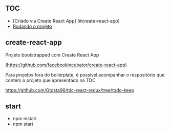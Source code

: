## TOC

  - [Criado via Create React App] (#create-react-app)
  - [Rodando o projeto](#start)

## create-react-app

Projeto bootstrapped com Create React App

(https://github.com/facebookincubator/create-react-app)

Para projetos fora do boilerplate, é possível acompanhar o respositório que contém o projeto que apresentado na TDC

https://github.com/Gtosta96/tdc-react-redux/tree/todo-keep

## start

- npm install
- npm start